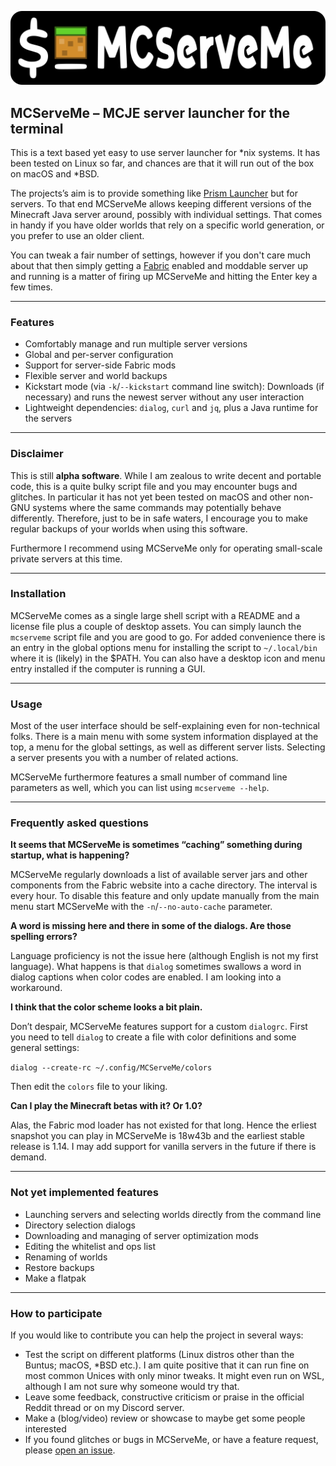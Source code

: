 ![MCServeMe banner logo](mcserveme-banner-logo.png)

## MCServeMe – MCJE server launcher for the terminal

This is a text based yet easy to use server launcher for *nix systems. It has been tested on Linux so far, and chances are that it will run out of the box on macOS and *BSD.

The projects’s aim is to provide something like [Prism Launcher](https://prismlauncher.org/) but for servers. To that end MCServeMe allows keeping different versions of the Minecraft Java server around, possibly with individual settings. That comes in handy if you have older worlds that rely on a specific world generation, or you prefer to use an older client.

You can tweak a fair number of settings, however if you don't care much about that then simply getting a [Fabric](https://fabricmc.net/) enabled and moddable server up and running is a matter of firing up MCServeMe and hitting the Enter key a few times.

---

### Features

- Comfortably manage and run multiple server versions
- Global and per-server configuration
- Support for server-side Fabric mods
- Flexible server and world backups
- Kickstart mode (via `-k`/`--kickstart` command line switch): Downloads (if necessary) and runs the newest server without any user interaction
- Lightweight dependencies: `dialog`, `curl` and `jq`, plus a Java runtime for the servers

---

### Disclaimer

This is still **alpha software**. While I am zealous to write decent and portable code, this is a quite bulky script file and you may encounter bugs and glitches. In particular it has not yet been tested on macOS and other non-GNU systems  where the same commands may potentially behave differently. Therefore, just to be in safe waters, I encourage you to make regular backups of your worlds when using this software.

Furthermore I recommend using MCServeMe only for operating small-scale private servers at this time.

---

### Installation

MCServeMe comes as a single large shell script with a README and a license file plus a couple of desktop assets. You can simply launch the `mcserveme` script file and you are good to go. For added convenience there is an entry in the global options menu for installing the script to `~/.local/bin` where it is (likely) in the $PATH. You can also have a desktop icon and menu entry installed if the computer is running a GUI.

---

### Usage

Most of the user interface should be self-explaining even for non-technical folks. There is a main menu with some system information displayed at the top, a menu for the global settings, as well as different server lists. Selecting a server presents you with a number of related actions.

MCServeMe furthermore features a small number of command line parameters as well, which you can list using `mcserveme --help`.

---

### Frequently asked questions

**It seems that MCServeMe is sometimes “caching” something during startup, what is happening?**

MCServeMe regularly downloads a list of available server jars and other components from the Fabric website into a cache directory. The interval is every hour. To disable this feature and only update manually from the main menu start MCServeMe with the `-n`/`--no-auto-cache` parameter.

**A word is missing here and there in some of the dialogs. Are those spelling errors?**

Language proficiency is not the issue here (although English is not my first language). What happens is that `dialog` sometimes swallows a word in dialog captions when color codes are enabled. I am looking into a workaround.

**I think that the color scheme looks a bit plain.**

Don’t despair, MCServeMe features support for a custom `dialogrc`. First you need to tell `dialog` to create a file with color definitions and some general settings:

`dialog --create-rc ~/.config/MCServeMe/colors`

Then edit the `colors` file to your liking.

**Can I play the Minecraft betas with it? Or 1.0?**

Alas, the Fabric mod loader has not existed for that long. Hence the erliest snapshot you can play in MCServeMe is 18w43b and the earliest stable release is 1.14. I may add support for vanilla servers in the future if there is demand.

---

### Not yet implemented features

- Launching servers and selecting worlds directly from the command line
- Directory selection dialogs
- Downloading and managing of server optimization mods
- Editing the whitelist and ops list
- Renaming of worlds
- Restore backups
- Make a flatpak

---

### How to participate

If you would like to contribute you can help the project in several ways:

- Test the script on different platforms (Linux distros other than the Buntus; macOS, *BSD etc.). I am quite positive that it can run fine on most common Unices with only minor tweaks. It might even run on WSL, although I am not sure why someone would try that.
- Leave some feedback, constructive criticism or praise in the official Reddit thread or on my Discord server.
- Make a (blog/video) review or showcase to maybe get some people interested
- If you found glitches or bugs in MCServeMe, or have a feature request, please [open an issue](https://github.com/lortordermur/mcserveme/issues).
